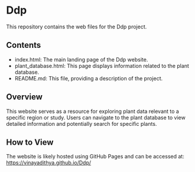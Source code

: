 # Ddp
This repository contains the web files for the Ddp project.
## Contents
* index.html: The main landing page of the Ddp website.
* plant_database.html: This page displays information related to the plant database.
* README.md: This file, providing a description of the project.
## Overview
  This website serves as a resource for exploring plant data relevant to a specific region or study. Users can navigate to the plant database to view detailed information and potentially search for specific plants.
  ## How to View
  The website is likely hosted using GitHub Pages and can be accessed at:
  https://vinayadithya.github.io/Ddp/ 
